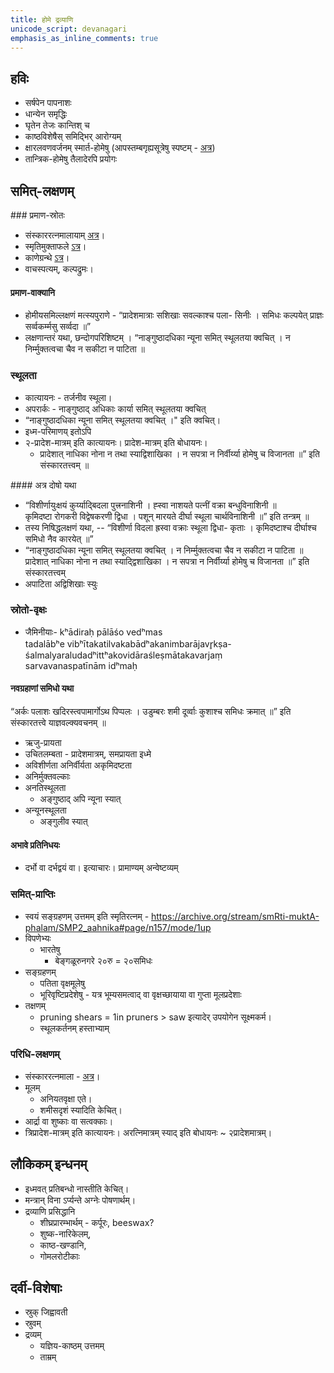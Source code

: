 ```yaml
---  
title: होमे द्रव्याणि
unicode_script: devanagari  
emphasis_as_inline_comments: true
---  
```


## हविः

- सर्षपेन पापनाशः
- धान्येन समृद्धिः
- घृतेन तेजः कान्तिश् च
- काष्ठविशेषैस् समिद्भिर् आरोग्यम्
- क्षारलवणवर्जनम् स्मार्त-होमेषु (आपस्तम्बगृह्यसूत्रेषु स्पष्टम् - [अत्र](https://archive.org/stream/APASTHAMBAGRUHYASUTRAMSUDARSHANAHARADATHA/APASTHAMBA%20GRUHYASUTRAM%20%28SUDARSHANA%2CHARADATHA%29#page/n159/mode/2up))
- तान्त्रिक-होमेषु तैलादेरपि प्रयोगः

## समित्-लक्षणम्

###‌ प्रमाण-स्रोतः
- संस्काररत्नमालायाम् [अत्र](https://archive.org/stream/Anandashram_Samskrita_Granthavali_Anandashram_Sanskrit_Series/ASS_039_Samskara_Ratnamala_of_Bhatta_Gopinatha_Dikshita_Part_1_-_KS_Agase_1899#page/n68/mode/1up)।
- स्मृतिमुक्ताफले [ऽत्र](https://archive.org/stream/smRti-muktA-phalam/SMP2_aahnika#page/n156/mode/1up)।
- काणेग्रन्थे [ऽत्र]( https://archive.org/stream/HistoryOfDharmasastraancientAndMediaevalReligiousAndCivilLawV.2.1/Kane_A-History-of-Dharmasastra-v2-1_1941#page/n365/mode/1up)।
- वाचस्पत्यम्, कल्पद्रुमः।

#### प्रमाण-वाक्यानि

- होमीयसमिल्लक्षणं मत्स्यपुराणे - “प्रादेशमात्राः सशिखाः सवल्काश्च पला- सिनीः । समिधः कल्पयेत् प्राज्ञः सर्व्वकर्म्मसु सर्व्वदा ॥”
- लक्षणान्तरं यथा, छन्दोगपरिशिष्टम् । “नाङ्गुष्ठादधिका न्यूना समित् स्थूलतया क्वचित् । न निर्म्मुक्तत्वचा चैव न सकीटा न पाटिता ॥

### स्थूलता

- कात्यायनः - तर्जनीव स्थूला।
- अपरार्कः - नाङ्गुष्ठाद् अधिकाः कार्या समित् स्थूलतया क्वचित्
- “नाङ्गुष्ठादधिका न्यूना समित् स्थूलतया क्वचित् ।" इति क्वचित्।
- इध्म-परिमाणय् इतोऽपि
- २-प्रादेश-मात्रम् इति कात्यायनः। प्रादेश-मात्रम् इति बोधायनः।
  - प्रादेशात् नाधिका नोना न तथा स्याद्विशाखिका । न सपत्रा न निर्वीर्य्या होमेषु च विजानता ॥” इति संस्कारतत्त्वम् ॥

####‌ अत्र दोषो यथा

- “विशीर्णायुःक्षयं कुर्य्याद्बिदला पुत्त्रनाशिनी । ह्स्वा नाशयते पत्नीं वक्रा बन्धुविनाशिनी ॥   
कृमिदष्टा रोगकरी विद्वेषकरणी द्विधा । पशून् मारयते दीर्घा स्थूला चार्थविनाशिनी ॥” इति तन्त्रम् ॥
- तस्य निषिद्धलक्षणं यथा, -- “विशीर्णा विदला ह्रस्वा वक्राः स्थूला द्विधा- कृताः । कृमिदष्टाश्च दीर्घाश्च समिधो नैव कारयेत् ॥”
- “नाङ्गुष्ठादधिका न्यूना समित् स्थूलतया क्वचित् । न निर्म्मुक्तत्वचा चैव न सकीटा न पाटिता ॥ प्रादेशात् नाधिका नोना न तथा स्याद्द्विशाखिका । न सपत्रा न निर्वीर्य्या होमेषु च विजानता ॥” इति संस्कारतत्त्वम्
- अपाटिता अद्विशिखाः स्युः

### स्रोतो-वृक्षः
- जैमिनीयाः-  kʰādiraḥ pālāśo vedʰmas   
tadalābʰe vibʰītakatilvakabādʰakanimbarājavr̥kṣa-śalmalyaraludadʰittʰakovidāraśleṣmātakavarjaṃ   
sarvavanaspatīnām idʰmaḥ ​

#### नवग्रहाणां समिधो यथा

“अर्कः पलाशः खदिरस्त्वपामार्गोऽथ पिप्पलः । उडुम्बरः शमी दूर्व्वाः कुशाश्च समिधः क्रमात् ॥” इति संस्कारतत्त्वे याज्ञवल्क्यवचनम् ॥
- ऋजु-प्रायता
- उचितलम्बता - प्रादेशमात्रम्, समप्रायता इध्मे
- अविशीर्णता अनिर्वीर्यता अकृमिदष्टता
- अनिर्मुक्तवल्काः
- अनतिस्थूलता
  - अङ्गुष्ठाद् अपि न्यूना स्यात्
- अन्यूनस्थूलता
  - अङ्गुलीव स्यात्

#### अभावे प्रतिनिधयः
- दर्भो वा दर्भद्वयं वा। इत्याचारः। प्रामाण्यम् अन्वेष्टव्यम्

### समित्-प्राप्तिः

- स्वयं सङ्ग्रहणम् उत्तमम् इति स्मृतिरत्नम् - https://archive.org/stream/smRti-muktA-phalam/SMP2_aahnika#page/n157/mode/1up
- विपणेभ्यः
  - भारतेषु
    - बेङ्गळूरुनगरे २०रु = २०समिधः
- सङ्ग्रहणम्
  - पतिता वृक्षमूलेषु
  - भूरिवृष्टिप्रदेशेषु - यत्र भूम्यसमत्वाद् वा वृक्षच्छायाया वा गुप्ता मूलप्रदेशाः
- तक्षणम्
  - pruning shears = 1in pruners > saw इत्यादेर् उपयोगेन सूक्ष्मकर्म।
  - स्थूलकर्तनम् हस्ताभ्याम्


### परिधि-लक्षणम्

- संस्काररत्नमाला - [अत्र](https://archive.org/stream/Anandashram_Samskrita_Granthavali_Anandashram_Sanskrit_Series/ASS_039_Samskara_Ratnamala_of_Bhatta_Gopinatha_Dikshita_Part_1_-_KS_Agase_1899#page/n68/mode/1up)।
- मूलम्
  - अनियतवृक्षा एते।
  - शमीसदृशं स्यादिति केचित्।
- आर्द्रा वा शुष्काः वा सत्वक्काः।
- त्रिप्रादेश-मात्रम् इति कात्यायनः। अरत्निमात्रम् स्याद् इति बोधायनः ~ २प्रादेशमात्रम्।

## लौकिकम् इन्धनम्

- इध्मवत् प्रतिबन्धो नास्तीति केचित्।
- मन्त्रान् विना ऽर्प्यन्ते अग्नेः पोषणार्थम्।
- द्रव्याणि प्रसिद्धानि
  - शीघ्रप्रारम्भार्थम् - कर्पूरः, beeswax?
  - शुष्क-नारिकेलम्,
  - काष्ठ-खण्डानि,
  - गोमलरोटीकाः

## दर्वी-विशेषाः

- स्रुक् जिह्वावती
- स्रुवम्
- द्रव्यम्
  - यज्ञिय-काष्ठम् उत्तमम्
  - ताम्रम्
